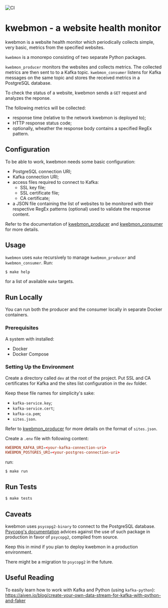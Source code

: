 ![CI](https://github.com/nicolalamacchia/kwebmon/workflows/CI/badge.svg)

# kwebmon - a website health monitor

kwebmon is a website health monitor which periodically collects simple, very
basic, metrics from the specified websites.

`kwebmon` is a monorepo consisting of two separate Python packages.

`kwebmon_producer` monitors the websites and collects metrics. The collected
metrics are then sent to to a Kafka topic. `kwebmon_consumer` listens for
Kafka messages on the same topic and stores the received metrics in a
PostgreSQL database.

To check the status of a website, kwebmon sends a `GET` request and analyzes
the reponse.

The following metrics will be collected:

* response time (relative to the network kwebmon is deployed to);
* HTTP response status code;
* optionally, wheather the response body contains a specified RegEx pattern.

## Configuration

To be able to work, kwebmon needs some basic configuration:

* PostgreSQL connection URI;
* Kafka connection URI;
* access files required to connect to Kafka:
  - SSL key file;
  - SSL certificate file;
  - CA certificate;
* a JSON file containing the list of websites to be monitored with their
  respective RegEx patterns (optional) used to validate the response content.

Refer to the documentation of [kwebmon_producer](producer/README.md) and
[kwebmon_consumer](consumer/README.md) for more details.

## Usage

`kwebmon` uses `make` recursively to manage `kwebmon_producer` and
`kwebmon_consumer`. Run:

```sh
$ make help
```

for a list of available `make` targets.

## Run Locally

You can run both the producer and the consumer locally in separate Docker
containers.

### Prerequisites

A system with installed:

* Docker
* Docker Compose

### Setting Up the Environment

Create a directory called `dev` at the root of the project. Put SSL and CA
certificates for Kafka and the sites list configuration in the `dev` folder.

Keep these file names for simplicity's sake:

* `kafka-service.key`;
* `kafka-service.cert`;
* `kafka-ca.pem`;
* `sites.json`.

Refer to [kwebmon_producer](producer/README.md) for more details on the
format of `sites.json`.

Create a `.env` file with following content:

```conf
KWEBMON_KAFKA_URI=<your-kafka-connection-uri>
KWEBMON_POSTGRES_URI=<your-postgres-connection-uri>
```

run:

```sh
$ make run
```

## Run Tests

```sh
$ make tests
```

## Caveats

kwebmon uses `psycopg2-binary` to connect to the PostgreSQL database.
[Psycopg's documentation](https://www.psycopg.org/docs/install.html#psycopg-vs-psycopg-binary)
advices against the use of such package in production in favor of `psycopg2`,
compiled from source.

Keep this in mind if you plan to deploy kwebmon in a production environment.

There might be a migration to `psycopg2` in the future.

## Useful Reading

To easily learn how to work with Kafka and Python (using
`kafka-python`):
https://aiven.io/blog/create-your-own-data-stream-for-kafka-with-python-and-faker
